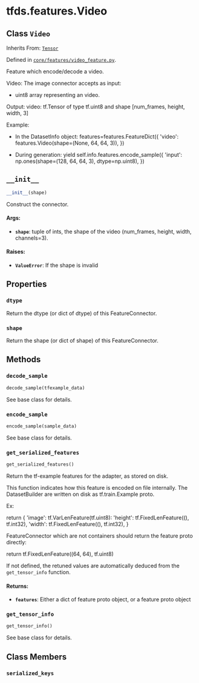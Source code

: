 <div itemscope itemtype="http://developers.google.com/ReferenceObject">
<meta itemprop="name" content="tfds.features.Video" />
<meta itemprop="path" content="Stable" />
<meta itemprop="property" content="dtype"/>
<meta itemprop="property" content="shape"/>
<meta itemprop="property" content="__init__"/>
<meta itemprop="property" content="decode_sample"/>
<meta itemprop="property" content="encode_sample"/>
<meta itemprop="property" content="get_serialized_features"/>
<meta itemprop="property" content="get_tensor_info"/>
<meta itemprop="property" content="serialized_keys"/>
</div>

# tfds.features.Video

## Class `Video`

Inherits From: [`Tensor`](../../tfds/features/Tensor.md)



Defined in [`core/features/video_feature.py`](https://github.com/tensorflow/datasets/tree/master/tensorflow_datasets/core/features/video_feature.py).

Feature which encode/decode a video.

Video: The image connector accepts as input:
  * uint8 array representing an video.

Output:
  video: tf.Tensor of type tf.uint8 and shape [num_frames, height, width, 3]

Example:
  * In the DatasetInfo object:
    features=features.FeatureDict({
        'video': features.Video(shape=(None, 64, 64, 3)),
    })

  * During generation:
    yield self.info.features.encode_sample({
        'input': np.ones(shape=(128, 64, 64, 3), dtype=np.uint8),
    })

<h2 id="__init__"><code>__init__</code></h2>

``` python
__init__(shape)
```

Construct the connector.

#### Args:

* <b>`shape`</b>: tuple of ints, the shape of the video (num_frames, height, width,
    channels=3).


#### Raises:

* <b>`ValueError`</b>: If the shape is invalid



## Properties

<h3 id="dtype"><code>dtype</code></h3>

Return the dtype (or dict of dtype) of this FeatureConnector.

<h3 id="shape"><code>shape</code></h3>

Return the shape (or dict of shape) of this FeatureConnector.



## Methods

<h3 id="decode_sample"><code>decode_sample</code></h3>

``` python
decode_sample(tfexample_data)
```

See base class for details.

<h3 id="encode_sample"><code>encode_sample</code></h3>

``` python
encode_sample(sample_data)
```

See base class for details.

<h3 id="get_serialized_features"><code>get_serialized_features</code></h3>

``` python
get_serialized_features()
```

Return the tf-example features for the adapter, as stored on disk.

This function indicates how this feature is encoded on file internally.
The DatasetBuilder are written on disk as tf.train.Example proto.

Ex:

  return {
      'image': tf.VarLenFeature(tf.uint8):
      'height': tf.FixedLenFeature((), tf.int32),
      'width': tf.FixedLenFeature((), tf.int32),
  }

FeatureConnector which are not containers should return the feature proto
directly:

  return tf.FixedLenFeature((64, 64), tf.uint8)

If not defined, the retuned values are automatically deduced from the
`get_tensor_info` function.

#### Returns:

* <b>`features`</b>: Either a dict of feature proto object, or a feature proto object

<h3 id="get_tensor_info"><code>get_tensor_info</code></h3>

``` python
get_tensor_info()
```

See base class for details.



## Class Members

<h3 id="serialized_keys"><code>serialized_keys</code></h3>

